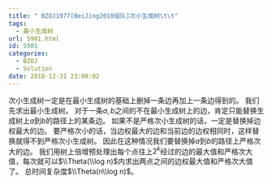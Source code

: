 ```yaml
---
title: " BZOJ1977[BeiJing2010组队]次小生成树\t\t"
tags:
  - 最小生成树
url: 5901.html
id: 5901
categories:
  - BZOJ
  - Solution
date: 2018-12-31 23:08:02
---
```


次小生成树一定是在最小生成树的基础上删掉一条边再加上一条边得到的。 我们先求出最小生成树。 对于一条$a,b$之间的不在最小生成树上的边，肯定只能替换生成树上$a$到$b$的路径上的某条边。 如果不是严格次小生成树的话，一定是替换掉边权最大的边。 要严格次小的话，当边权最大的边和当前边的边权相同时，这样替换就得不到严格次小生成树。 因此在这种情况我们要替换掉$a$到$b$的路径上严格次大的边。 我们用树上倍增预处理出每个点往上$2^k$经过的边的最大值和严格次大值，每次就可以$\\Theta(\\log n)$内求出两点之间的边权最大值和严格次大值了。 总时间复杂度$\\Theta(n\\log n)$。